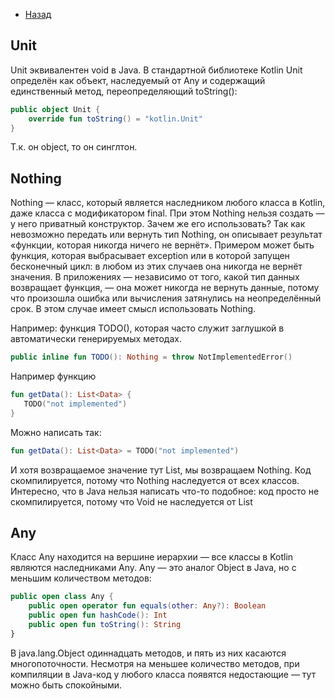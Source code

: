 - [Назад](/./kotlin.md)

## Unit

Unit эквивалентен void в Java.
В стандартной библиотеке Kotlin Unit определён как объект, наследуемый от Any и содержащий единственный метод, переопределяющий toString():

```kotlin
public object Unit {
	override fun toString() = "kotlin.Unit"
}
```
Т.к. он object, то он синглтон.

## Nothing

Nothing — класс, который является наследником любого класса в Kotlin, даже класса с модификатором final. При этом Nothing нельзя создать — у него приватный конструктор.
Зачем же его использовать? Так как невозможно передать или вернуть тип Nothing, он описывает результат «функции, которая никогда ничего не вернёт». Примером может быть функция, которая выбрасывает exception или в которой запущен бесконечный цикл: в любом из этих случаев она никогда не вернёт значения. В приложениях — независимо от того, какой тип данных возвращает функция, — она может никогда не вернуть данные, потому что произошла ошибка или вычисления затянулись на неопределённый срок. В этом случае имеет смысл использовать Nothing.

Например: функция TODO(), которая часто служит заглушкой в автоматически генерируемых методах. 
```kotlin
public inline fun TODO(): Nothing = throw NotImplementedError()
```
Например функцию

```kotlin
fun getData(): List<Data> {
   TODO("not implemented")
}
```
Можно написать так:
```kotlin
fun getData(): List<Data> = TODO("not implemented")
```
И хотя возвращаемое значение тут List<Data>, мы возвращаем Nothing. Код скомпилируется, потому что Nothing наследуется от всех классов.
Интересно, что в Java нельзя написать что-то подобное: код просто не скомпилируется, потому что Void не наследуется от List<Data>

## Any

Класс Any находится на вершине иерархии — все классы в Kotlin являются наследниками Any. Any — это аналог Object в Java, но с меньшим количеством методов: 

```kotlin
public open class Any {
    public open operator fun equals(other: Any?): Boolean
    public open fun hashCode(): Int
    public open fun toString(): String
}
```

В java.lang.Object одиннадцать методов, и пять из них касаются многопоточности. Несмотря на меньшее количество методов, при компиляции в Java-код у любого класса появятся недостающие — тут можно быть спокойными.
